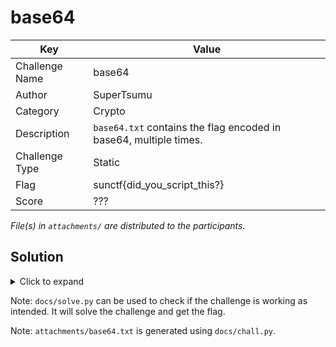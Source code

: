 # base64

| Key            | Value                                                             |
|----------------|-------------------------------------------------------------------|
| Challenge Name | base64                                                            |
| Author         | SuperTsumu                                                        |
| Category       | Crypto                                                            |
| Description    | `base64.txt` contains the flag encoded in base64, multiple times. |
| Challenge Type | Static                                                            |
| Flag           | sunctf{did_you_script_this?}                                      |
| Score          | ???                                                               |

*File(s) in `attachments/` are distributed to the participants.*

## Solution

<details>
<summary>Click to expand</summary>

The solution is in the description. See [how we did it using Python](/docs/solve.py).

</details>

Note: `docs/solve.py` can be used to check if the challenge is working as intended. It will solve the challenge and get
the flag.

Note: `attachments/base64.txt` is generated using `docs/chall.py`.
